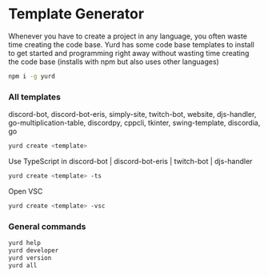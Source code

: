 # Template Generator
Whenever you have to create a project in any language, you often waste time creating the code base. Yurd has some code base templates to install to get started and programming right away without wasting time creating the code base
(installs with npm but also uses other languages) 

```bash
npm i -g yurd
```

### All templates

discord-bot, 
discord-bot-eris, 
simply-site, 
twitch-bot, 
website, 
djs-handler, 
go-multiplication-table, 
discordpy, 
cppcli,
tkinter,
swing-template,
discordia,
go


```bash
yurd create <template>
```

Use TypeScript in discord-bot | discord-bot-eris | twitch-bot | djs-handler
```bash
yurd create <template> -ts 
```

Open VSC

```bash
yurd create <template> -vsc 
```

### General commands  

```bash
yurd help
yurd developer
yurd version
yurd all
```